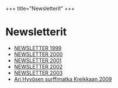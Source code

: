 +++
title="Newsletterit"
+++

# Newsletterit

* [NEWSLETTER 1999](/newsletter/KN9.PDF) 
* [NEWSLETTER 2000](/newsletter/KNL0.PDF) 
* [NEWSLETTER 2001](/newsletter/KNL01.pdf) 
* [NEWSLETTER 2002](/newsletter/KalSuNL_1_02.pdf) 
* [NEWSLETTER 2003](/newsletter/!KALSUNL.PDF) 
* [Ari Hyvösen surffimatka Kreikkaan 2009](/newsletter/SurffimatkallaKreikansaaristossa.pdf) 
